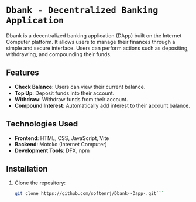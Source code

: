 # `Dbank - Decentralized Banking Application`

Dbank is a decentralized banking application (DApp) built on the Internet Computer platform. It allows users to manage their finances through a simple and secure interface. Users can perform actions such as depositing, withdrawing, and compounding their funds.

## Features

- **Check Balance**: Users can view their current balance.
- **Top Up**: Deposit funds into their account.
- **Withdraw**: Withdraw funds from their account.
- **Compound Interest**: Automatically add interest to their account balance.

## Technologies Used

- **Frontend**: HTML, CSS, JavaScript, Vite
- **Backend**: Motoko (Internet Computer)
- **Development Tools**: DFX, npm

## Installation

1. Clone the repository:
   ```bash
   git clone https://github.com/softenrj/Dbank--Dapp-.git```
